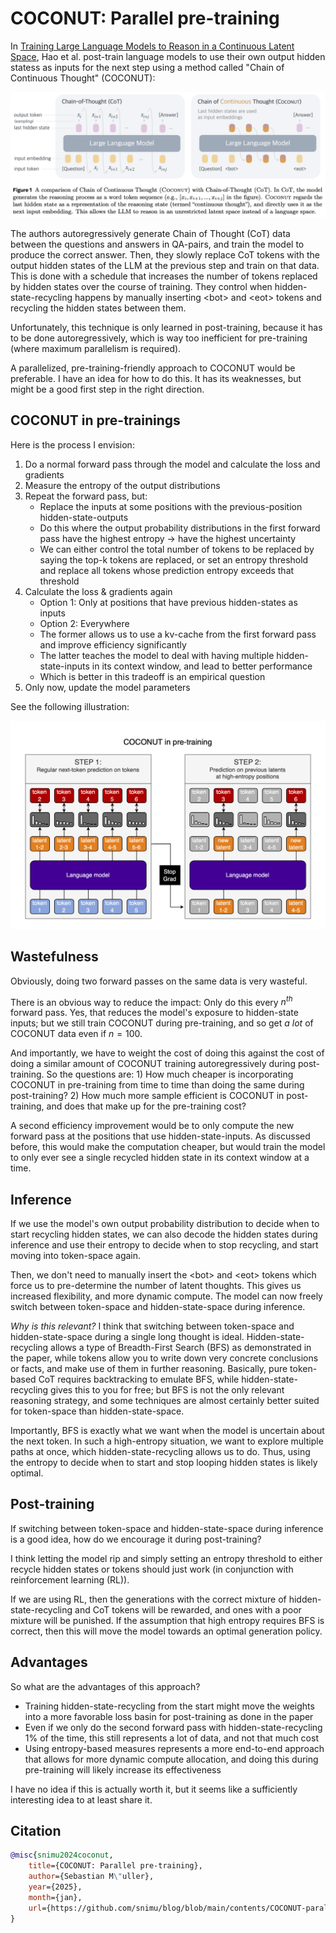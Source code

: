 # COCONUT: Parallel pre-training

In [Training Large Language Models to Reason in a Continuous Latent Space](https://arxiv.org/abs/2412.06769), Hao et al. post-train language models to use their own output hidden statess as inputs for the next step using a method called "Chain of Continuous Thought" (COCONUT):

![COCONUT](images/coconut.png)

The authors autoregressively generate Chain of Thought (CoT) data between the questions and answers in QA-pairs, and train the model to produce the correct answer. Then, they slowly replace CoT tokens with the output hidden states of the LLM at the previous step and train on that data. This is done with a schedule that increases the number of tokens replaced by hidden states over the course of training. They control when hidden-state-recycling happens by manually inserting \<bot\> and \<eot\> tokens and recycling the hidden states between them.

Unfortunately, this technique is only learned in post-training, because it has to be done autoregressively, which is way too inefficient for pre-training (where maximum parallelism is required).

A parallelized, pre-training-friendly approach to COCONUT would be preferable. I have an idea for how to do this. It has its weaknesses, but might be a good first step in the right direction.

## COCONUT in pre-trainings

Here is the process I envision:

1. Do a normal forward pass through the model and calculate the loss and gradients
2. Measure the entropy of the output distributions
3. Repeat the forward pass, but:
    - Replace the inputs at some positions with the previous-position hidden-state-outputs
    - Do this where the output probability distributions in the first forward pass have the highest entropy &rarr; have the highest uncertainty
    - We can either control the total number of tokens to be replaced by saying the top-k tokens are replaced, or set an entropy threshold and replace all tokens whose prediction entropy exceeds that threshold
4. Calculate the loss & gradients again
    - Option 1: Only at positions that have previous hidden-states as inputs
    - Option 2: Everywhere
    - The former allows us to use a kv-cache from the first forward pass and improve efficiency significantly
    - The latter teaches the model to deal with having multiple hidden-state-inputs in its context window, and lead to better performance
    - Which is better in this tradeoff is an empirical question
5. Only now, update the model parameters

See the following illustration:

![COCONUT in pre-training](images/coconut-parallel.png)

## Wastefulness

Obviously, doing two forward passes on the same data is very wasteful.

There is an obvious way to reduce the impact: Only do this every $n^{th}$ forward pass. Yes, that reduces the model's exposure to hidden-state inputs; but we still train COCONUT during pre-training, and so get *a lot* of COCONUT data even if $n=100$.

And importantly, we have to weight the cost of doing this against the cost of doing a similar amount of COCONUT training autoregressively during post-training. So the questions are: 1) How much cheaper is incorporating COCONUT in pre-training from time to time than doing the same during post-training? 2) How much more sample efficient is COCONUT in post-training, and does that make up for the pre-training cost?

A second efficiency improvement would be to only compute the new forward pass at the positions that use hidden-state-inputs. As discussed before, this would make the computation cheaper, but would train the model to only ever see a single recycled hidden state in its context window at a time.

## Inference

If we use the model's own output probability distribution to decide when to start recycling hidden states, we can also decode the hidden states during inference and use their entropy to decide when to stop recycling, and start moving into token-space again.

Then, we don't need to manually insert the \<bot\> and \<eot\> tokens which force us to pre-determine the number of latent thoughts. This gives us increased flexibility, and more dynamic compute. The model can now freely switch between token-space and hidden-state-space during inference.

*Why is this relevant?* I think that switching between token-space and hidden-state-space during a single long thought is ideal. Hidden-state-recycling allows a type of Breadth-First Search (BFS) as demonstrated in the paper, while tokens allow you to write down very concrete conclusions or facts, and make use of them in further reasoning. Basically, pure token-based CoT requires backtracking to emulate BFS, while hidden-state-recycling gives this to you for free; but BFS is not the only relevant reasoning strategy, and some techniques are almost certainly better suited for token-space than hidden-state-space.

Importantly, BFS is exactly what we want when the model is uncertain about the next token. In such a high-entropy situation, we want to explore multiple paths at once, which hidden-state-recycling allows us to do. Thus, using the entropy to decide when to start and stop looping hidden states is likely optimal.

## Post-training

If switching between token-space and hidden-state-space during inference is a good idea, how do we encourage it during post-training?

I think letting the model rip and simply setting an entropy threshold to either recycle hidden states or tokens should just work (in conjunction with reinforcement learning (RL)).

If we are using RL, then the generations with the correct mixture of hidden-state-recycling and CoT tokens will be rewarded, and ones with a poor mixture will be punished. If the assumption that high entropy requires BFS is correct, then this will move the model towards an optimal generation policy.

## Advantages

So what are the advantages of this approach?

- Training hidden-state-recycling from the start might move the weights into a more favorable loss basin for post-training as done in the paper
- Even if we only do the second forward pass with hidden-state-recycling $1\%$ of the time, this still represents a lot of data, and not that much cost
- Using entropy-based measures represents a more end-to-end approach that allows for more dynamic compute allocation, and doing this during pre-training will likely increase its effectiveness

I have no idea if this is actually worth it, but it seems like a sufficiently interesting idea to at least share it.

## Citation

```bibtex
@misc{snimu2024coconut,
    title={COCONUT: Parallel pre-training},
    author={Sebastian M\"uller},
    year={2025},
    month={jan},
    url={https://github.com/snimu/blog/blob/main/contents/COCONUT-parallel-pretraining/article.md}
}
```
